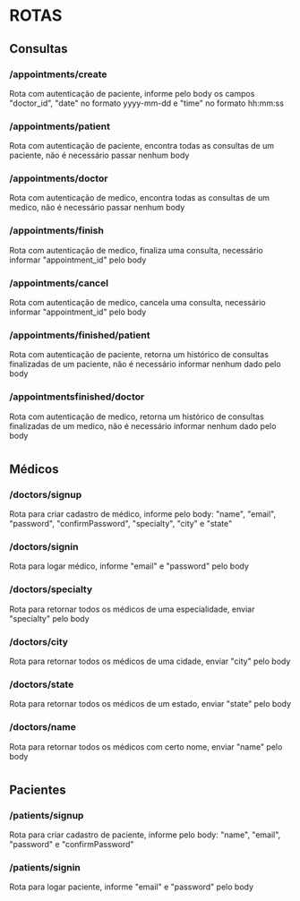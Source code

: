 # ROTAS

## Consultas
### /appointments/create
Rota com autenticação de paciente, informe pelo body os campos "doctor_id", "date" no formato yyyy-mm-dd e "time" no formato hh:mm:ss
 
### /appointments/patient
Rota com autenticação de paciente, encontra todas as consultas de um paciente, não é necessário passar nenhum body

### /appointments/doctor
Rota com autenticação de medico, encontra todas as consultas de um medico, não é necessário passar nenhum body

### /appointments/finish
Rota com autenticação de medico, finaliza uma consulta, necessário informar "appointment_id" pelo body

### /appointments/cancel
Rota com autenticação de medico, cancela uma consulta, necessário informar "appointment_id" pelo body

### /appointments/finished/patient
Rota com autenticação de paciente, retorna um histórico de consultas finalizadas de um paciente, não é necessário informar nenhum dado pelo body 

### /appointmentsfinished/doctor
Rota com autenticação de medico, retorna um histórico de consultas finalizadas de um medico, não é necessário informar nenhum dado pelo body

#

## Médicos

### /doctors/signup
Rota para criar cadastro de médico, informe pelo body: "name", "email", "password", "confirmPassword", "specialty", "city" e "state"

### /doctors/signin
Rota para logar médico, informe "email" e "password" pelo body

### /doctors/specialty
Rota para retornar todos os médicos de uma especialidade, enviar "specialty" pelo body 

### /doctors/city
Rota para retornar todos os médicos de uma cidade, enviar "city" pelo body 

### /doctors/state
Rota para retornar todos os médicos de um estado, enviar "state" pelo body 

### /doctors/name
Rota para retornar todos os médicos com certo nome, enviar "name" pelo body 

#
## Pacientes

### /patients/signup
Rota para criar cadastro de paciente, informe pelo body: "name", "email", "password" e "confirmPassword"

### /patients/signin
Rota para logar paciente, informe "email" e "password" pelo body
